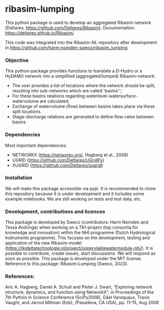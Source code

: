 # ribasim-lumping

This python package is used to develop an aggregated Ribasim network (Deltares, https://github.com/Deltares/Ribasim). Documentation: https://deltares.github.io/Ribasim/

This code was integrated into the Ribasim-NL repository after development in https://github.com/harm-nomden-sweco/ribasim_lumping.

### Objective
This python-package provides functions to translate a D-Hydro or a HyDAMO network into a simplified (aggregated/lumped) Ribasim-network: 
- The user provides a list of locations where the network should be split, resulting into sub-networks which are called 'basins'';
- For these basins relations regarding waterlevel-watersurface-watervolume are calculated;
- Exchange of watervolume (flow) between basins takes place via these split locations. 
- Stage-discharge relations are generated to define flow-rates between basins.

### Dependencies
Most important dependencies:
- NETWORKX (https://networkx.org/, Hagberg et al., 2008)
- UGRID (https://github.com/Deltares/UGridPy)
- XUGRID (https://github.com/Deltares/xugrid)

### Installation
We will make this package accessible via pypi. It is recommended to clone this repository because it is under development and it includes some example notebooks. We are still working on tests and test data, etc.

### Development, contributions and licences
This package is developed by Sweco (contributors: Harm Nomden and Tessa Andringa) when working on a TKI-project (top consortia for knowledge and innovation) within the NHI programme (Dutch Hydrological Instruments programme). This focuses on the development, testing and application of the new Ribasim-model (https://tkideltatechnologie.nl/project/oppervlaktewatermodule-nhi/). 
It is possible to contribute, create issues, start discussions. We will respond as soon as possible.
This package is developed under the MIT license. Reference to this package: Ribasim-Lumping (Sweco, 2023).

### References:
Aric A. Hagberg, Daniel A. Schult and Pieter J. Swart, “Exploring network structure, dynamics, and function using NetworkX”, in Proceedings of the 7th Python in Science Conference (SciPy2008), Gäel Varoquaux, Travis Vaught, and Jarrod Millman (Eds), (Pasadena, CA USA), pp. 11–15, Aug 2008
